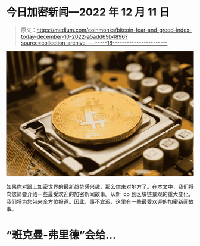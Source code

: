 # 今日加密新闻—2022 年 12 月 11 日

> 原文：<https://medium.com/coinmonks/bitcoin-fear-and-greed-index-today-december-10-2022-a5add69b4896?source=collection_archive---------18----------------------->

![](img/eb64de2cea7b011d886d409e7e5da240.png)

如果你对跟上加密世界的最新趋势感兴趣，那么你来对地方了。在本文中，我们将向您简要介绍一些最受欢迎的加密新闻故事。从新 ico 到区块链景观的重大变化，我们将为您带来全方位报道。因此，事不宜迟，这里有一些最受欢迎的加密新闻故事。

# “班克曼-弗里德”会给…